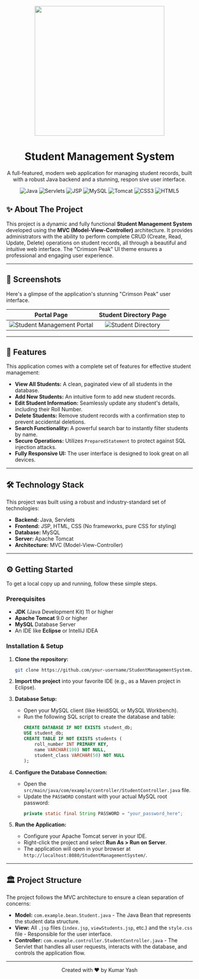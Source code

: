 <p align="center">
<!--   <img src="https://media.giphy.com/media/zhJ55MqoYiVzi/giphy.gif" width="200"> -->
  <img src="https://media.giphy.com/media/RbDKaczqWovIugyJmW/giphy.gif" width="350">
</p>
             
<h1 align="center">Student Management System</h1>                                                
                                  
<p align="center">
  A full-featured, modern web application for managing student records, built with a robust Java backend and a stunning, respon sive user interface.
</p>      

<p align="center">
    <img src="https://img.shields.io/badge/Java-ED8B00?style=for-the-badge&logo=openjdk&logoColor=white" alt="Java">
    <img src="https://img.shields.io/badge/Servlets-D02324?style=for-the-badge&logo=apache&logoColor=white" alt="Servlets">
    <img src="https://img.shields.io/badge/JSP-1B75BB?style=for-the-badge&logo=oracle&logoColor=white" alt="JSP">
    <img src="https://img.shields.io/badge/MySQL-4479A1?style=for-the-badge&logo=mysql&logoColor=white" alt="MySQL">
    <img src="https://img.shields.io/badge/Apache_Tomcat-F8DC75?style=for-the-badge&logo=apache-tomcat&logoColor=black" alt="Tomcat">
    <img src="https://img.shields.io/badge/CSS3-1572B6?style=for-the-badge&logo=css3&logoColor=white" alt="CSS3">
    <img src="https://img.shields.io/badge/HTML5-E34F26?style=for-the-badge&logo=html5&logoColor=white" alt="HTML5">
</p>

## ✨ About The Project

This project is a dynamic and fully functional **Student Management System** developed using the **MVC (Model-View-Controller)** architecture. It provides administrators with the ability to perform complete CRUD (Create, Read, Update, Delete) operations on student records, all through a beautiful and intuitive web interface. The "Crimson Peak" UI theme ensures a professional and engaging user experience.

---

## 📸 Screenshots

Here's a glimpse of the application's stunning "Crimson Peak" user interface.

| Portal Page | Student Directory Page |
| :---: | :---: |
| ![Student Management Portal](https://github.com/user-attachments/assets/8a443e49-92ba-4aed-9a6c-645bb80709bb) | ![Student Directory](https://github.com/user-attachments/assets/305d4ab6-34e0-4acd-9ece-ceaaa956e0ef)
 

---


## 🚀 Features

This application comes with a complete set of features for effective student management:

*   **View All Students:** A clean, paginated view of all students in the database.
*   **Add New Students:** An intuitive form to add new student records.
*   **Edit Student Information:** Seamlessly update any student's details, including their Roll Number.
*   **Delete Students:** Remove student records with a confirmation step to prevent accidental deletions.
*   **Search Functionality:** A powerful search bar to instantly filter students by name.
*   **Secure Operations:** Utilizes `PreparedStatement` to protect against SQL injection attacks.
*   **Fully Responsive UI:** The user interface is designed to look great on all devices.

---

## 🛠️ Technology Stack

This project was built using a robust and industry-standard set of technologies:

*   **Backend:** Java, Servlets
*   **Frontend:** JSP, HTML, CSS (No frameworks, pure CSS for styling)
*   **Database:** MySQL
*   **Server:** Apache Tomcat
*   **Architecture:** MVC (Model-View-Controller)

---

## ⚙️ Getting Started

To get a local copy up and running, follow these simple steps.

### Prerequisites

*   **JDK** (Java Development Kit) 11 or higher
*   **Apache Tomcat** 9.0 or higher
*   **MySQL** Database Server
*   An IDE like **Eclipse** or IntelliJ IDEA

### Installation & Setup

1.  **Clone the repository:**
    ```sh
    git clone https://github.com/your-username/StudentManagementSystem.git
    ```

2.  **Import the project** into your favorite IDE (e.g., as a Maven project in Eclipse).

3.  **Database Setup:**
    *   Open your MySQL client (like HeidiSQL or MySQL Workbench).
    *   Run the following SQL script to create the database and table:
        ```sql
        CREATE DATABASE IF NOT EXISTS student_db;
        USE student_db;
        CREATE TABLE IF NOT EXISTS students (
            roll_number INT PRIMARY KEY,
            name VARCHAR(100) NOT NULL,
            student_class VARCHAR(50) NOT NULL
        );
        ```

4.  **Configure the Database Connection:**
    *   Open the `src/main/java/com/example/controller/StudentController.java` file.
    *   Update the `PASSWORD` constant with your actual MySQL root password:
        ```java
        private static final String PASSWORD = "your_password_here";
        ```

5.  **Run the Application:**
    *   Configure your Apache Tomcat server in your IDE.
    *   Right-click the project and select **Run As > Run on Server**.
    *   The application will open in your browser at `http://localhost:8080/StudentManagementSystem/`.

---

## 🏛️ Project Structure

The project follows the MVC architecture to ensure a clean separation of concerns:

*   **Model:** `com.example.bean.Student.java` - The Java Bean that represents the student data structure.
*   **View:** All `.jsp` files (`index.jsp`, `viewStudents.jsp`, etc.) and the `style.css` file - Responsible for the user interface.
*   **Controller:** `com.example.controller.StudentController.java` - The Servlet that handles all user requests, interacts with the database, and controls the application flow.

---

<p align="center">
  Created with ❤️ by Kumar Yash
</p>
